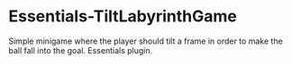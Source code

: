 # Essentials-TiltLabyrinthGame
Simple minigame where the player should tilt a frame in order to make the ball fall into the goal. Essentials plugin.
